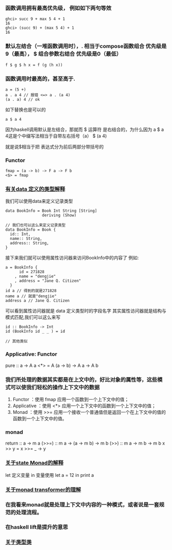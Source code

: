 ### 函数调用拥有最高优先级， 例如如下两句等效
```
ghci> succ 9 + max 5 4 + 1   
16   
ghci> (succ 9) + (max 5 4) + 1   
16 
```

### 默认左结合（一堆函数调用时），. 相当于compose函数组合 优先级是9（最高）， $ 组合参数右结合 优先级是0（最低）
```
f $ g $ h x = f (g (h x))
```

### 函数调用时最高的，甚至高于.
```
a = (5 +)
a . a 4 // 报错 <=> a . (a 4)
(a . a) 4 // ok
```
如下替换也是可以的
```
a $ a 4
```
因为haskell调用默认是左结合，那就而 $ 运算符 是右结合的，为什么因为 a $ a 4这是个中缀写法相当于自带左右括号（a） $ (a 4)

就是说$相当于把 表达式分为前后两部分带括号的

### Functor
```
fmap = (a -> b) -> F a -> F b
<$> = fmap
```

### [有关data 定义的类型解释](http://rwh.readthedocs.io/en/latest/chp/3.html#id16)
我们可以使用data来定义记录类型
```
data BookInfo = Book Int String [String]
                deriving (Show)

// 我们也可以这么来定义记录类型
data BookInfo = Book {
  id:: Int,
  name:: String,
  address:: String,
}
```
接下来我们就可以使用属性访问器来访问BookInfo中的内容了
例如: 
```
a = BookInfo {
      id = 271828
    , name = "dengjie"
    , address = "Jane Q. Citizen"
  }
id a // 得到的就是271828
name a // 就是"dengjie"
address a // Jane Q. Citizen
```
可以看到属性访问器就是 data 定义类型时的字段名字
其实属性访问器就是结构与模式匹配,我们可以这么来写
```
id :: BookInfo -> Int
id (BookInfo id _ _ ) = id

// 其他类似
```

### Applicative: Functor
pure :: a -> A a
<*> = A (a -> b) -> A a -> A b

### 我们所处理的数据其实都是在上文中的，好比对象的属性等，这些模式可以使我们轻松的操作上下文中的数据
1. Functor ：使用 fmap 应用一个函数到一个上下文中的值；
2. Applicative ：使用 <*> 应用一个上下文中的函数到一个上下文中的值；
3. Monad ：使用 >>= 应用一个接收一个普通值但是返回一个在上下文中的值的函数到一个上下文中的值。

### monad
return :: a -> m a
(>>=) :: m a -> (a -> m b) -> m b
(>>) :: m a -> m b -> m b
x >> y = x >>= \_ -> y

### [关于state Monad的解释](https://en.wikibooks.org/wiki/Haskell/Understanding_monads/State)
let 定义变量 in 变量使用
let a = 12 in print a

### [关于monad transformer的理解](https://zh.wikibooks.org/zh-hans/Haskell/Monad_transformers)

### 在我看来monad就是处理上下文中内容的一种模式，或者说是一套规范的处理流程。

### 在haskell lift是提升的意思

### [关于类型类](http://rwh.readthedocs.io/en/latest/chp/6.html)

